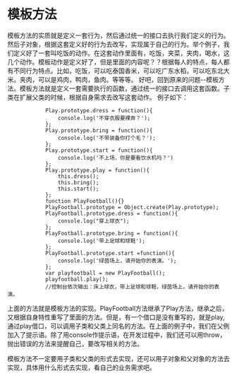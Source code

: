 # 模板方法

模板方法的实质就是定义一套行为，然后通过统一的接口去执行我们定义的行为。然后子对象，根据这套定义好的行为去改写，实现属于自己的行为。举个例子，我们定义好了一套叫吃饭的动作。在这套动作里面有，吃饭，夹菜，夹肉，喝水，这几个动作。模板动作是定义好了，但是里面的内容呢？？根据每人的特点，每人都有不同行为特点。比如，吃饭，可以吃泰国香米，可以吃广东水稻，可以吃东北大米。夹肉，可以是鸡肉，鸭肉，鱼肉。等等等。
好吧，回到原来的问题--模板方法。模板方法就是定义一套需要执行的函数，通过统一的接口去调用这套函数。子类在扩展父类的时候，根据自身需求去改写这套动作。
例子如下：

```
			Play.prototype.dress = function(){
				console.log('不穿衣服要裸奔？');
			};
			Play.prototype.bring = function(){
				console.log('不带装备你打个毛？');
			};
			Play.prototype.start = function(){
				console.log('不上场，你是要看饮水机吗？')
			};
			Play.prototype.play = function(){
				this.dress();
				this.bring();
				this.start();
			};
			function PlayFootball(){}
			PlayFootball.prototype = Object.create(Play.prototype);
			PlayFootball.prototype.dress = function(){
				console.log("穿上球衣");
			};
			PlayFootball.prototype.bring = function(){
				console.log('带上足球和球鞋');
			};
			PlayFootball.prototype.start =function(){
				console.log('绿茵场上，请开始你的表演。');
			};
			var playfootball = new PlayFootball();
			playfootball.play();
			//控制台依次输出：床上球衣，带上足球和球鞋，绿茵场上，请开始你的表演。
```

上面的方法就是模板方法的实现。PlayFootball方法继承了Play方法，继承之后，又根据自身特性重写了里面的方法。但是，有一个借口是没有重写的，就是play,通过play借口，可以调用子类和父类上同名的方法。在上面的例子中，我们在父例加入了提示语。除了用console作提示语，在开发过程中，我们还可以用throw，抛出错误的方法来提醒自己，要改写相关的方法。

模板方法不一定要用子类和父类的形式去实现，还可以用子对象和父对象的方法去实现，具体用什么形式去实现，看自己的业务需求吧。